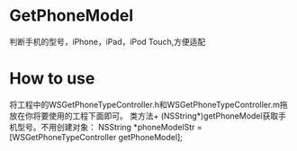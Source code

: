 # GetPhoneModel
判断手机的型号，iPhone，iPad，iPod Touch,方便适配


# How to use

将工程中的WSGetPhoneTypeController.h和WSGetPhoneTypeController.m拖放在你将要使用的工程下面即可。
类方法+ (NSString*)getPhoneModel获取手机型号。不用创建对象：
NSString *phoneModelStr = [WSGetPhoneTypeController getPhoneModel];

